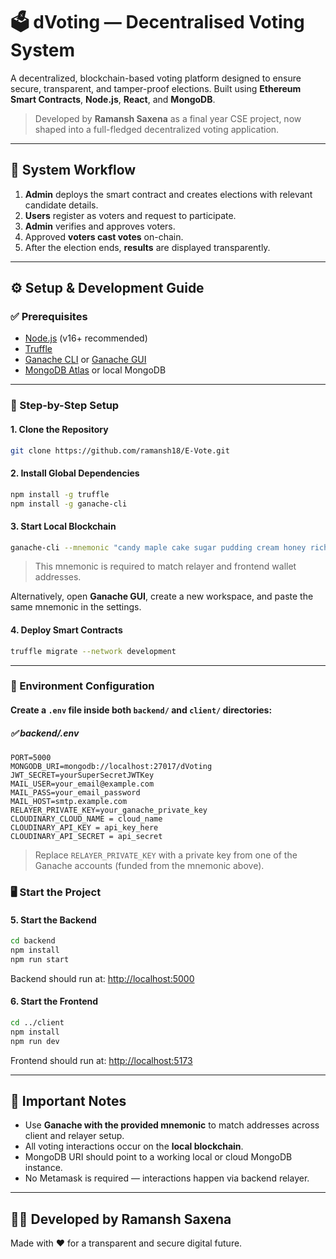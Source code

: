 # 🗳️ dVoting — Decentralised Voting System

A decentralized, blockchain-based voting platform designed to ensure secure, transparent, and tamper-proof elections. Built using **Ethereum Smart Contracts**, **Node.js**, **React**, and **MongoDB**.

> Developed by **Ramansh Saxena** as a final year CSE project, now shaped into a full-fledged decentralized voting application.

---

## 🔁 System Workflow

1. **Admin** deploys the smart contract and creates elections with relevant candidate details.
2. **Users** register as voters and request to participate.
3. **Admin** verifies and approves voters.
4. Approved **voters cast votes** on-chain.
5. After the election ends, **results** are displayed transparently.

---

## ⚙️ Setup & Development Guide

### ✅ Prerequisites

- [Node.js](https://nodejs.org) (v16+ recommended)
- [Truffle](https://trufflesuite.com/truffle)
- [Ganache CLI](https://github.com/trufflesuite/ganache-cli) or [Ganache GUI](https://trufflesuite.com/ganache)
- [MongoDB Atlas](https://www.mongodb.com/cloud/atlas) or local MongoDB

---

### 🧪 Step-by-Step Setup

#### 1. Clone the Repository

```bash
git clone https://github.com/ramansh18/E-Vote.git
```

#### 2. Install Global Dependencies

```bash
npm install -g truffle
npm install -g ganache-cli
```

#### 3. Start Local Blockchain

```bash
ganache-cli --mnemonic "candy maple cake sugar pudding cream honey rich smooth crumble sweet treat" --accounts 10 --port 8545
```

> This mnemonic is required to match relayer and frontend wallet addresses.

Alternatively, open **Ganache GUI**, create a new workspace, and paste the same mnemonic in the settings.

#### 4. Deploy Smart Contracts

```bash
truffle migrate --network development

```

---

### 📁 Environment Configuration

#### Create a `.env` file inside both `backend/` and `client/` directories:

##### ✅ backend/.env

```env
PORT=5000
MONGODB_URI=mongodb://localhost:27017/dVoting
JWT_SECRET=yourSuperSecretJWTKey
MAIL_USER=your_email@example.com
MAIL_PASS=your_email_password
MAIL_HOST=smtp.example.com
RELAYER_PRIVATE_KEY=your_ganache_private_key
CLOUDINARY_CLOUD_NAME = cloud_name
CLOUDINARY_API_KEY = api_key_here
CLOUDINARY_API_SECRET = api_secret
```

> Replace `RELAYER_PRIVATE_KEY` with a private key from one of the Ganache accounts (funded from the mnemonic above).



### 🖥️ Start the Project

#### 5. Start the Backend

```bash
cd backend
npm install
npm run start
```

Backend should run at: [http://localhost:5000](http://localhost:5000)

#### 6. Start the Frontend

```bash
cd ../client
npm install
npm run dev
```

Frontend should run at: [http://localhost:5173](http://localhost:5173)

---



## 📌 Important Notes

- Use **Ganache with the provided mnemonic** to match addresses across client and relayer setup.
- All voting interactions occur on the **local blockchain**.
- MongoDB URI should point to a working local or cloud MongoDB instance.
- No Metamask is required — interactions happen via backend relayer.

---

## 👨‍💻 Developed by Ramansh Saxena

Made with ❤️ for a transparent and secure digital future.
